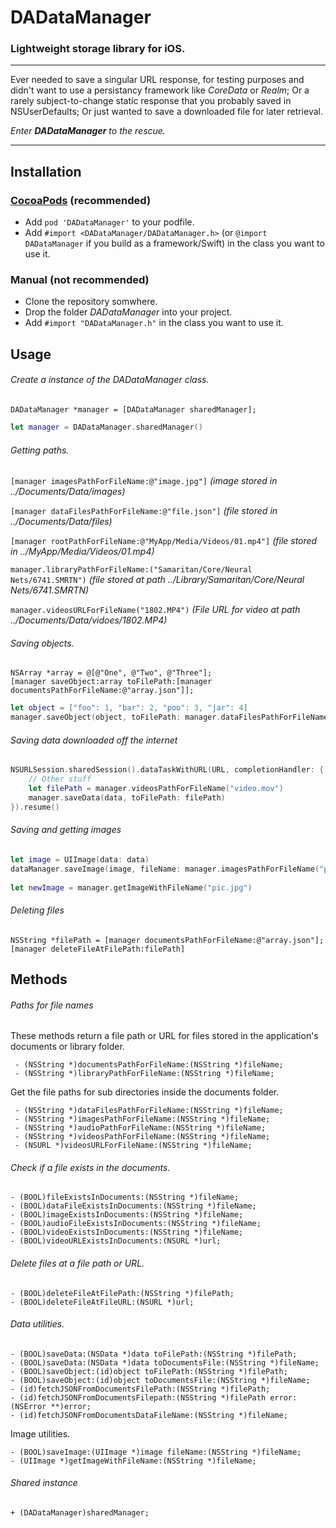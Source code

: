 # DADataManager

### Lightweight storage library for iOS.

---------------------------------

Ever needed to save a singular URL response, for testing purposes and didn't want to use a persistancy framework like _CoreData_ or _Realm_; Or a rarely subject-to-change static response that you probably saved in NSUserDefaults; Or just wanted to save a downloaded file for later retrieval. 

_Enter **DADataManager** to the rescue._

----------------------------------

## Installation

### [CocoaPods](https://cocoapods.org/) (recommended)

- Add `pod 'DADataManager'` to your podfile.
- Add `#import <DADataManager/DADataManager.h>` (or `@import DADataManager` if you build as a framework/Swift) in the class you want to use it.

### Manual (not recommended)

- Clone the repository somwhere.
- Drop the folder *DADataManager* into your project.
- Add `#import "DADataManager.h"` in the class you want to use it.

## Usage

###### Create a instance of the DADataManager class.

```objc
DADataManager *manager = [DADataManager sharedManager];
```
```swift
let manager = DADataManager.sharedManager()
```

###### Getting paths.

`[manager imagesPathForFileName:@"image.jpg"]` _(image stored in ../Documents/Data/images)_

`[manager dataFilesPathForFileName:@"file.json"]` _(file stored in ../Documents/Data/files)_

`[manager rootPathForFileName:@"MyApp/Media/Videos/01.mp4"]` _(file stored in ../MyApp/Media/Videos/01.mp4)_

`manager.libraryPathForFileName:("Samaritan/Core/Neural Nets/6741.SMRTN")` _(file stored at path ../Library/Samaritan/Core/Neural Nets/6741.SMRTN)_

`manager.videosURLForFileName("1802.MP4")` _(File URL for video at path ../Documents/Data/vidoes/1802.MP4)_

###### Saving objects.

```objc
NSArray *array = @[@"One", @"Two", @"Three"];
[manager saveObject:array toFilePath:[manager documentsPathForFileName:@"array.json"]];
```

```swift
let object = ["foo": 1, "bar": 2, "poo": 3, "jar": 4]
manager.saveObject(object, toFilePath: manager.dataFilesPathForFileName("file.dat"))
```

###### Saving data downloaded off the internet

```swift
NSURLSession.sharedSession().dataTaskWithURL(URL, completionHandler: { (data, response, error) in
	// Other stuff
	let filePath = manager.videosPathForFileName("video.mov")
	manager.saveData(data, toFilePath: filePath)
}).resume()
```

###### Saving and getting images

```swift
let image = UIImage(data: data)
dataManager.saveImage(image, fileName: manager.imagesPathForFileName("pic.jpg"))
		
let newImage = manager.getImageWithFileName("pic.jpg")
```

###### Deleting files

```objc
NSString *filePath = [manager documentsPathForFileName:@"array.json"];
[manager deleteFileAtFilePath:filePath]
```

## Methods

###### Paths for file names

These methods return a file path or URL for files stored in the application's documents or library folder.

```objc
 - (NSString *)documentsPathForFileName:(NSString *)fileName;
 - (NSString *)libraryPathForFileName:(NSString *)fileName;
```
 
Get the file paths for sub directories inside the documents folder.

```objc
 - (NSString *)dataFilesPathForFileName:(NSString *)fileName;
 - (NSString *)imagesPathForFileName:(NSString *)fileName;
 - (NSString *)audioPathForFileName:(NSString *)fileName;
 - (NSString *)videosPathForFileName:(NSString *)fileName;
 - (NSURL *)videosURLForFileName:(NSString *)fileName;
```

###### Check if a file exists in the documents.

```objc
- (BOOL)fileExistsInDocuments:(NSString *)fileName;
- (BOOL)dataFileExistsInDocuments:(NSString *)fileName;
- (BOOL)imageExistsInDocuments:(NSString *)fileName;
- (BOOL)audioFileExistsInDocuments:(NSString *)fileName;
- (BOOL)videoExistsInDocuments:(NSString *)fileName;
- (BOOL)videoURLExistsInDocuments:(NSURL *)url;
```

###### Delete files at a file path or URL.

```objc
- (BOOL)deleteFileAtFilePath:(NSString *)filePath;
- (BOOL)deleteFileAtFileURL:(NSURL *)url;
```

###### Data utilities.

```objc
- (BOOL)saveData:(NSData *)data toFilePath:(NSString *)filePath;
- (BOOL)saveData:(NSData *)data toDocumentsFile:(NSString *)fileName;
- (BOOL)saveObject:(id)object toFilePath:(NSString *)filePath;
- (BOOL)saveObject:(id)object toDocumentsFile:(NSString *)fileName;
- (id)fetchJSONFromDocumentsFilePath:(NSString *)filePath;
- (id)fetchJSONFromDocumentsFilepath:(NSString *)filePath error:(NSError **)error;
- (id)fetchJSONFromDocumentsDataFileName:(NSString *)fileName;
```

Image utilities.

```objc
- (BOOL)saveImage:(UIImage *)image fileName:(NSString *)fileName;
- (UIImage *)getImageWithFileName:(NSString *)fileName;
```

###### Shared instance

```objc
+ (DADataManager)sharedManager;
```